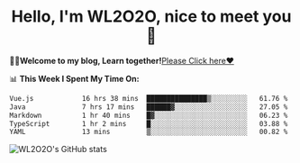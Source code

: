 <h1 align = "center">Hello, I'm WL2O2O, nice to meet you 👋</h1>

🧑‍💻**Welcome to my blog, Learn together!**[Please Click here❤️](https://wl2o2o.github.io)

📊 **This Week I Spent My Time On:**
<!--START_SECTION:waka-->

```txt
Vue.js            16 hrs 38 mins  ███████████████▒░░░░░░░░░   61.76 %
Java              7 hrs 17 mins   ██████▓░░░░░░░░░░░░░░░░░░   27.05 %
Markdown          1 hr 40 mins    █▓░░░░░░░░░░░░░░░░░░░░░░░   06.23 %
TypeScript        1 hr 2 mins     █░░░░░░░░░░░░░░░░░░░░░░░░   03.88 %
YAML              13 mins         ▒░░░░░░░░░░░░░░░░░░░░░░░░   00.82 %
```

<!--END_SECTION:waka-->

![WL2O2O's GitHub stats](https://github-readme-stats.vercel.app/api?username=wl2o2o&show_icons=true)


<!--
**WL2O2O/WL2O2O** is a ✨ _special_ ✨ repository because its `README.md` (this file) appears on your GitHub profile.

Here are some ideas to get you started:

- 🔭 I’m currently working on ...
- 🌱 I’m currently learning ...
- 👯 I’m looking to collaborate on ...
- 🤔 I’m looking for help with ...
- 💬 Ask me about ...
- 📫 How to reach me: ...
- 😄 Pronouns: ...
- ⚡ Fun fact: ...
-->
